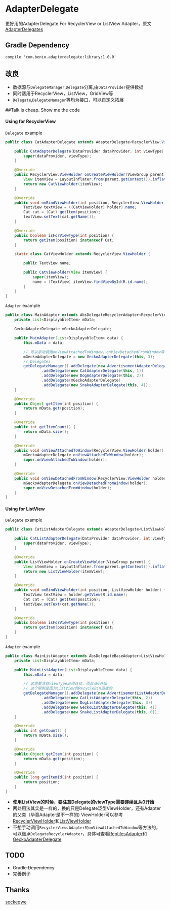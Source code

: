 # AdapterDelegate
更好用的AdapterDelegate.For RecyclerView or ListView Adapter，原文[AdapterDelegates](https://github.com/sockeqwe/AdapterDelegates)

## Gradle Dependency
```compile 'com.benio.adapterdelegate:library:1.0.0'```

## 改良
* 数据源与`DelegateManager`,`Delegate`分离,由`DataProvider`提供数据
* 同时适用于RecyclerView，ListView，GridView等
* `Delegate`,`DelegateManager`等均为接口，可以自定义拓展

##Talk is cheap. Show me the code
#### Using for RecyclerView
`Delegate` example
```Java
public class CatAdapterDelegate extends AdapterDelegate<RecyclerView.ViewHolder> {

    public CatAdapterDelegate(DataProvider dataProvider, int viewType) {
        super(dataProvider, viewType);
    }

    @Override
    public RecyclerView.ViewHolder onCreateViewHolder(ViewGroup parent) {
        View itemView = LayoutInflater.from(parent.getContext()).inflate(R.layout.item_cat, parent, false);
        return new CatViewHolder(itemView);
    }

    @Override
    public void onBindViewHolder(int position, RecyclerView.ViewHolder holder) {
        TextView textView = ((CatViewHolder) holder).name;
        Cat cat = (Cat) getItem(position);
        textView.setText(cat.getName());
    }

    @Override
    public boolean isForViewType(int position) {
        return getItem(position) instanceof Cat;
    }

    static class CatViewHolder extends RecyclerView.ViewHolder {

        public TextView name;

        public CatViewHolder(View itemView) {
            super(itemView);
            name = (TextView) itemView.findViewById(R.id.name);
        }
    }
}
```

`Adapter` example
```Java
public class MainAdapter extends AbsDelegateRecyclerAdapter<RecyclerView.ViewHolder, Delegate<RecyclerView.ViewHolder>> {
    private List<DisplayableItem> mData;

    GeckoAdapterDelegate mGeckoAdapterDelegate;

    public MainAdapter(List<DisplayableItem> data) {
        this.mData = data;

        // 可以手动调用onViewAttachedToWindow，onViewDetachedFromWindow等方法
        mGeckoAdapterDelegate = new GeckoAdapterDelegate(this, 3);
        // Delegates
        getDelegateManager().addDelegate(new AdvertisementAdapterDelegate(this, 5))
                .addDelegate(new CatAdapterDelegate(this, 1))
                .addDelegate(new DogAdapterDelegate(this, 2))
                .addDelegate(mGeckoAdapterDelegate)
                .addDelegate(new SnakeAdapterDelegate(this, 4));
    }

    @Override
    public Object getItem(int position) {
        return mData.get(position);
    }

    @Override
    public int getItemCount() {
        return mData.size();
    }

    @Override
    public void onViewAttachedToWindow(RecyclerView.ViewHolder holder) {
        mGeckoAdapterDelegate.onViewAttachedToWindow(holder);
        super.onViewAttachedToWindow(holder);
    }

    @Override
    public void onViewDetachedFromWindow(RecyclerView.ViewHolder holder) {
        mGeckoAdapterDelegate.onViewDetachedFromWindow(holder);
        super.onViewDetachedFromWindow(holder);
    }
}
```


#### Using for ListView
`Delegate` example
```Java
public class CatListAdapterDelegate extends AdapterDelegate<ListViewHolder> {

    public CatListAdapterDelegate(DataProvider dataProvider, int viewType) {
        super(dataProvider, viewType);
    }

    @Override
    public ListViewHolder onCreateViewHolder(ViewGroup parent) {
        View itemView = LayoutInflater.from(parent.getContext()).inflate(R.layout.item_cat, parent, false);
        return new ListViewHolder(itemView);
    }

    @Override
    public void onBindViewHolder(int position, ListViewHolder holder) {
        TextView textView = holder.getView(R.id.name);
        Cat cat = (Cat) getItem(position);
        textView.setText(cat.getName());
    }

    @Override
    public boolean isForViewType(int position) {
        return getItem(position) instanceof Cat;
    }
}
```

`Adapter` example
```Java
public class MainListAdapter extends AbsDelegateBaseAdapter<ListViewHolder, Delegate<ListViewHolder>> {
    private List<DisplayableItem> mData;

    public MainListAdapter(List<DisplayableItem> data) {
        this.mData = data;

        // 这里要注意viewType必须连续，而且从0开始
        // 这个限制是因为ListView的RecycleBin造成的
        getDelegateManager().addDelegate(new AdvertisementListAdapterDelegate(this, 1))
                .addDelegate(new CatListAdapterDelegate(this, 2))
                .addDelegate(new DogListAdapterDelegate(this, 3))
                .addDelegate(new GeckoListAdapterDelegate(this, 4))
                .addDelegate(new SnakeListAdapterDelegate(this, 0));
    }

    @Override
    public int getCount() {
        return mData.size();
    }

    @Override
    public Object getItem(int position) {
        return mData.get(position);
    }

    @Override
    public long getItemId(int position) {
        return position;
    }
}
```

* **使用ListView的时候，要注意Delegate的viewType需要连续且从0开始**
* 两处用法其实是一样的，换的只是Delegate泛型ViewHolder，还有Adapter的父类（毕竟Adapter是不一样的)
ViewHolder可以参考[RecyclerViewHolder](https://github.com/benioZhang/AdapterDelegate/blob/master/app/src/main/java/com/benio/adapterdelegate/sample/model/RecyclerViewHolder.java)和[ListViewHolder](https://github.com/benioZhang/AdapterDelegate/blob/master/app/src/main/java/com/benio/adapterdelegate/sample/model/ListViewHolder.java)<br>
* 不想手动调用`RecyclerView.Adapter的onViewAttachedToWindow`等方法的，可以继承`DelegateRecyclerAdapter`，具体可查看[ReptilesAdapter](https://github.com/benioZhang/AdapterDelegate/blob/master/app%2Fsrc%2Fmain%2Fjava%2Fcom%2Fbenio%2Fadapterdelegate%2Fsample%2Fadapter%2FReptilesAdapter.java)和[GeckoAdapterDelegate](https://github.com/benioZhang/AdapterDelegate/blob/master/app%2Fsrc%2Fmain%2Fjava%2Fcom%2Fbenio%2Fadapterdelegate%2Fsample%2Fdelegate%2Frecyclerview%2FGeckoAdapterDelegate.java)<br/>

## TODO
* ~~Gradle Dependency~~
* ~~完善例子~~

## Thanks
[sockeqwe](https://github.com/sockeqwe?tab=repositories)
